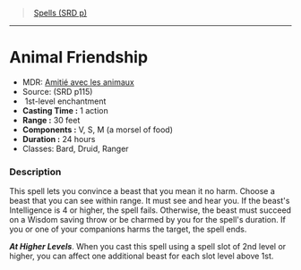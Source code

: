 ﻿---
!SpellItem
Name: Animal Friendship
AltName: '[Amitié avec les animaux](hd_spells_amitie_avec_les_animaux.md)'
Type: enchantment
Level: 1
CastingTime: 1 action
Range: 30 feet
Components: V, S, M (a morsel of food)
Duration: 24 hours
Classes: Bard, Druid, Ranger
Family: SpellVO
Source: (SRD p115)
Id: spells_vo.md#animal-friendship
ParentLink: spells_vo.md#spells-srd-p
ParentName: Spells (SRD p)
NameLevel: 1
Attributes: {}
---
> [Spells (SRD p)](srd_spells.md)

---

# Animal Friendship

- MDR: [Amitié avec les animaux](hd_spells_amitie_avec_les_animaux.md)
- Source: (SRD p115)
-  1st-level enchantment
- **Casting Time :** 1 action
- **Range :** 30 feet
- **Components :** V, S, M (a morsel of food)
- **Duration :** 24 hours
- Classes: Bard, Druid, Ranger

### Description

This spell lets you convince a beast that you mean it no harm. Choose a beast that you can see within range. It must see and hear you. If the beast's Intelligence is 4 or higher, the spell fails. Otherwise, the beast must succeed on a Wisdom saving throw or be charmed by you for the spell's duration. If you or one of your companions harms the target, the spell ends.

**_At Higher Levels_**. When you cast this spell using a spell slot of 2nd level or higher, you can affect one additional beast for each slot level above 1st.

